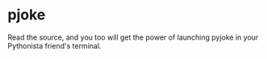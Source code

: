 # pjoke

Read the source, and you too will get the power of launching pyjoke in your Pythonista friend's terminal.

